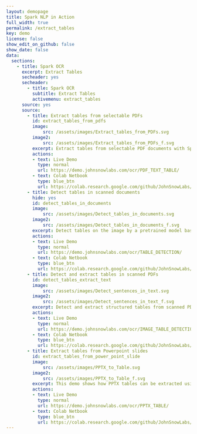 ```yaml
---
layout: demopage
title: Spark NLP in Action
full_width: true
permalink: /extract_tables
key: demo
license: false
show_edit_on_github: false
show_date: false
data:
  sections:  
    - title: Spark OCR 
      excerpt: Extract Tables
      secheader: yes
      secheader:
        - title: Spark OCR
          subtitle: Extract Tables
          activemenu: extract_tables
      source: yes
      source: 
        - title: Extract tables from selectable PDFs
          id: extract_tables_from_pdfs
          image: 
              src: /assets/images/Extract_tables_from_PDFs.svg
          image2: 
              src: /assets/images/Extract_tables_from_PDFs_f.svg
          excerpt: Extract tables from selectable PDF documents with Spark OCR.
          actions:
          - text: Live Demo
            type: normal
            url: https://demo.johnsnowlabs.com/ocr/PDF_TEXT_TABLE/
          - text: Colab Netbook
            type: blue_btn
            url: https://colab.research.google.com/github/JohnSnowLabs/spark-nlp-workshop/blob/master/tutorials/streamlit_notebooks/ocr/PDF_TEXT_TABLE.ipynb
        - title: Detect tables in scanned documents
          hide: yes
          id: detect_tables_in_documents
          image: 
              src: /assets/images/Detect_tables_in_documents.svg
          image2: 
              src: /assets/images/Detect_tables_in_documents_f.svg
          excerpt: Detect tables on the image by a pretrained model based on CascadeTabNet.
          actions:
          - text: Live Demo
            type: normal
            url: https://demo.johnsnowlabs.com/ocr/TABLE_DETECTION/ 
          - text: Colab Netbook
            type: blue_btn
            url: https://colab.research.google.com/github/JohnSnowLabs/spark-ocr-workshop/blob/master/jupyter/SparkOcrImageTableDetection.ipynb
        - title: Detect and extract tables in scanned PDFs 
          id: detect_tables_extract_text 
          image: 
              src: /assets/images/Detect_sentences_in_text.svg
          image2: 
              src: /assets/images/Detect_sentences_in_text_f.svg
          excerpt: Detect and extract structured tables from scanned PDF documents & images with Spark OCR.
          actions:
          - text: Live Demo
            type: normal
            url: https://demo.johnsnowlabs.com/ocr/IMAGE_TABLE_DETECTION/
          - text: Colab Netbook
            type: blue_btn
            url: https://colab.research.google.com/github/JohnSnowLabs/spark-ocr-workshop/blob/master/jupyter/SparkOcrImageTableDetection.ipynb
        - title: Extract tables from Powerpoint slides 
          id: extract_tables_from_power_point_slide  
          image: 
              src: /assets/images/PPTX_to_Table.svg
          image2: 
              src: /assets/images/PPTX_to_Table_f.svg
          excerpt: This demo shows how PPTX tables can be extracted using Spark OCR.
          actions:
          - text: Live Demo
            type: normal
            url: https://demo.johnsnowlabs.com/ocr/PPTX_TABLE/
          - text: Colab Netbook
            type: blue_btn
            url: https://colab.research.google.com/github/JohnSnowLabs/spark-ocr-workshop/blob/master/jupyter/SparkOcrPptToTextTable.ipynb
---
```

